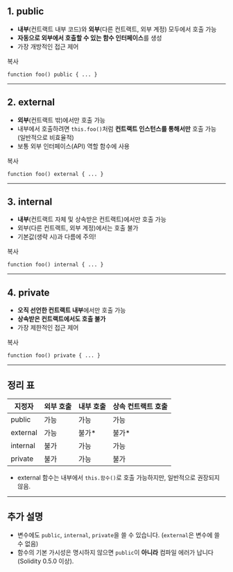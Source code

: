 ## 1. **public**

- **내부**(컨트랙트 내부 코드)와 **외부**(다른 컨트랙트, 외부 계정) 모두에서 호출 가능
- **자동으로 외부에서 호출할 수 있는 함수 인터페이스**를 생성
- 가장 개방적인 접근 제어

복사

`function foo() public { ... }`

---

## 2. **external**

- **외부**(컨트랙트 밖)에서만 호출 가능
- 내부에서 호출하려면 `this.foo()`처럼 **컨트랙트 인스턴스를 통해서만** 호출 가능 (일반적으로 비효율적)
- 보통 외부 인터페이스(API) 역할 함수에 사용

복사

`function foo() external { ... }`

---

## 3. **internal**

- **내부**(컨트랙트 자체 및 상속받은 컨트랙트)에서만 호출 가능
- 외부(다른 컨트랙트, 외부 계정)에서는 호출 불가
- 기본값(생략 시)과 다름에 주의!

복사

`function foo() internal { ... }`

---

## 4. **private**

- **오직 선언한 컨트랙트 내부**에서만 호출 가능
- **상속받은 컨트랙트에서도 호출 불가**
- 가장 제한적인 접근 제어

복사

`function foo() private { ... }`

---

## **정리 표**

|지정자|외부 호출|내부 호출|상속 컨트랙트 호출|
|---|---|---|---|
|public|가능|가능|가능|
|external|가능|불가*|불가*|
|internal|불가|가능|가능|
|private|불가|가능|불가|

* external 함수는 내부에서 `this.함수()`로 호출 가능하지만, 일반적으로 권장되지 않음.

---

## **추가 설명**

- 변수에도 `public`, `internal`, `private`을 쓸 수 있습니다. (`external`은 변수에 쓸 수 없음)
- 함수의 기본 가시성은 명시하지 않으면 `public`이 **아니라** 컴파일 에러가 납니다(Solidity 0.5.0 이상).